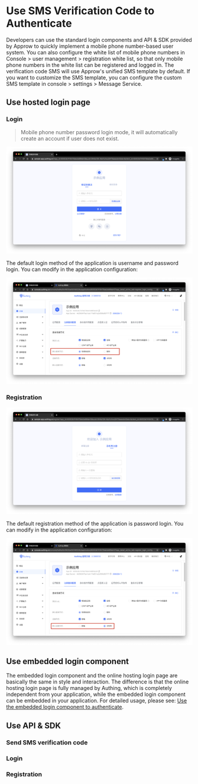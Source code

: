 # Use SMS Verification Code to Authenticate

<LastUpdated/>

Developers can use the standard login components and API & SDK provided by Approw to quickly implement a mobile phone number-based user system. You can also configure the white list of mobile phone numbers in Console > user management > registration white list, so that only mobile phone numbers in the white list can be registered and logged in.
The verification code SMS will use Approw's unified SMS template by default. If you want to customize the SMS template, you can configure the custom SMS template in console > settings > Message Service.

## Use hosted login page

### Login

> Mobile phone number password login mode, it will automatically create an account if user does not exist.

![](../../images/login-by-phone-code.png)

The default login method of the application is username and password login. You can modify in the application configuration:

![](../../images/change-default-login-method.png)

### Registration

![](../../images/register-by-phone-code.png)

The default registration method of the application is password login. You can modify in the application configuration:

![](../../images/change-default-register-method.png)

## Use embedded login component

The embedded login component and the online hosting login page are basically the same in style and interaction. The difference is that the online hosting login page is fully managed by Authing, which is completely independent from your application, while the embedded login component can be embedded in your application. For detailed usage, please see: [Use the embedded login component to authenticate](/guides/basics/authenticate-first-user/use-embeded-login-component/).

## Use API & SDK

### Send SMS verification code

<StackSelector snippet="send-sms-code" selectLabel="choose language" :order="['java', 'javascript', 'python', 'csharp']"/>

### Login

<StackSelector snippet="login-by-phone-code" selectLabel="choose language" :order="['java', 'javascript', 'python', 'csharp']"/>

### Registration

<StackSelector snippet="register-by-phone-code" selectLabel="choose language" :order="['java', 'javascript', 'python', 'csharp']"/>
